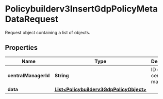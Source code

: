 

# Policybuilderv3InsertGdpPolicyMetaDataRequest

Request object containing a list of objects.

## Properties

| Name | Type | Description | Notes |
|------------ | ------------- | ------------- | -------------|
|**centralManagerId** | **String** | ID of central manager. |  [optional] |
|**data** | [**List&lt;Policybuilderv3GdpPolicyObject&gt;**](Policybuilderv3GdpPolicyObject.md) |  |  [optional] |



